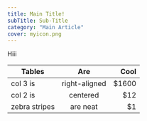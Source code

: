 ```yaml
---
title: Main Title!
subTitle: Sub-Title
category: "Main Article"
cover: myicon.png
---
```


Hiii

| Tables        | Are           | Cool  |
| ------------- |:-------------:| -----:|
| col 3 is      | right-aligned | $1600 |
| col 2 is      | centered      |   $12 |
| zebra stripes | are neat      |    $1 |
